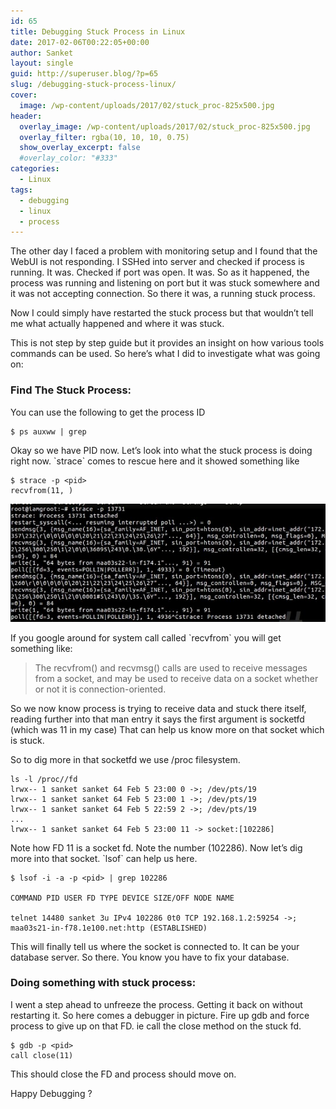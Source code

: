 ```yaml
---
id: 65
title: Debugging Stuck Process in Linux
date: 2017-02-06T00:22:05+00:00
author: Sanket
layout: single
guid: http://superuser.blog/?p=65
slug: /debugging-stuck-process-linux/
cover:
  image: /wp-content/uploads/2017/02/stuck_proc-825x500.jpg 
header:
  overlay_image: /wp-content/uploads/2017/02/stuck_proc-825x500.jpg
  overlay_filter: rgba(10, 10, 10, 0.75)
  show_overlay_excerpt: false
  #overlay_color: "#333"
categories:
  - Linux
tags:
  - debugging
  - linux
  - process
---
```

The other day I faced a problem with monitoring setup and I found that the WebUI is not responding. I SSHed into server and checked if process is running. It was. Checked if port was open. It was. So as it happened, the process was running and listening on port but it was stuck somewhere and it was not accepting connection. So there it was, a running stuck process.

Now I could simply have restarted the stuck process but that wouldn’t tell me what actually happened and where it was stuck.

This is not step by step guide but it provides an insight on how various tools commands can be used. So here’s what I did to investigate what was going on:

### Find The Stuck Process:

You can use the following to get the process ID

```shell
$ ps auxww | grep
```

Okay so we have PID now. Let’s look into what the stuck process is doing right now. \`strace\` comes to rescue here and it showed something like

```shell  
$ strace -p <pid> 
recvfrom(11, )
```

![strace_output](/wp-content/uploads/2017/02/strace-768x288.jpg)


If you google around for system call called \`recvfrom\` you will get something like:

> The recvfrom() and recvmsg() calls are used to receive messages from a socket, and may be used to receive data on a socket whether or not it is connection-oriented.

So we now know process is trying to receive data and stuck there itself, reading further into that man entry it says the first argument is socketfd (which was 11 in my case) That can help us know more on that socket which is stuck.

So to dig more in that socketfd we use /proc filesystem.

```shell
ls -l /proc//fd
lrwx-- 1 sanket sanket 64 Feb 5 23:00 0 ->; /dev/pts/19
lrwx-- 1 sanket sanket 64 Feb 5 23:00 1 ->; /dev/pts/19
lrwx-- 1 sanket sanket 64 Feb 5 22:59 2 ->; /dev/pts/19
...
lrwx-- 1 sanket sanket 64 Feb 5 23:00 11 -> socket:[102286]
```

Note how FD 11 is a socket fd. Note the number (102286). Now let’s dig more into that socket. \`lsof\` can help us here.

```shell
$ lsof -i -a -p <pid> | grep 102286

COMMAND PID USER FD TYPE DEVICE SIZE/OFF NODE NAME
  
telnet 14480 sanket 3u IPv4 102286 0t0 TCP 192.168.1.2:59254 ->; maa03s21-in-f78.1e100.net:http (ESTABLISHED)
```

This will finally tell us where the socket is connected to. It can be your database server. So there. You know you have to fix your database.

### Doing something with stuck process:

I went a step ahead to unfreeze the process. Getting it back on without restarting it. So here comes a debugger in picture. Fire up gdb and force process to give up on that FD. ie call the close method on the stuck fd.

```
$ gdb -p <pid>
call close(11)
```
This should close the FD and process should move on.

Happy Debugging ?

